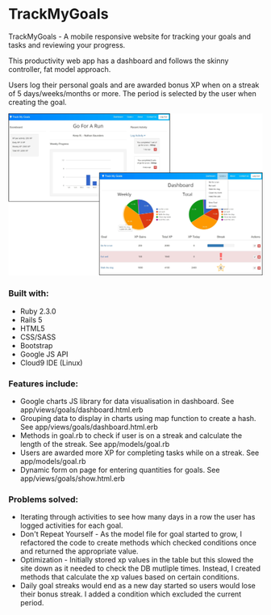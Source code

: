 # TrackMyGoals

TrackMyGoals - A mobile responsive website for tracking your goals and tasks and reviewing your progress.

This productivity web app has a dashboard and follows the skinny controller, fat model approach. 

Users log their personal goals and are awarded bonus XP when on a streak of 5 days/weeks/months or more. The period is selected by the user when creating the goal.

![Alt text](app/assets/images/trackmygoals_screenshots.jpg "TrackMyGoals Screenshots")

### Built with:
* Ruby 2.3.0
* Rails 5
* HTML5
* CSS/SASS
* Bootstrap
* Google JS API
* Cloud9 IDE (Linux)

### Features include:
* Google charts JS library for data visualisation in dashboard. See app/views/goals/dashboard.html.erb
* Grouping data to display in charts using map function to create a hash. See app/views/goals/dashboard.html.erb
* Methods in goal.rb to check if user is on a streak and calculate the length of the streak. See app/models/goal.rb
* Users are awarded more XP for completing tasks while on a streak. See app/models/goal.rb
* Dynamic form on page for entering quantities for goals. See app/views/goals/show.html.erb

### Problems solved:
* Iterating through activities to see how many days in a row the user has logged activities for each goal.
* Don't Repeat Yourself - As the model file for goal started to grow, I refactored the code to create methods which checked conditions once and returned the appropriate value.
* Optimization - Initially stored xp values in the table but this slowed the site down as it needed to check the DB mutliple times. Instead, I created methods that calculate the xp values based on certain conditions.
* Daily goal streaks would end as a new day started so users would lose their bonus streak. I added a condition which excluded the current period.